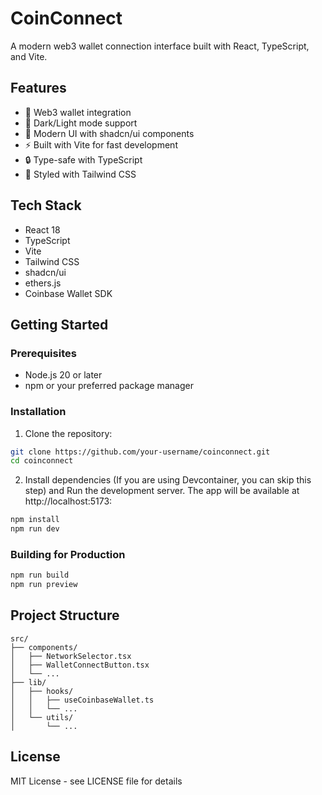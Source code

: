 # CoinConnect

A modern web3 wallet connection interface built with React, TypeScript, and Vite.

## Features

- 🔗 Web3 wallet integration
- 🌙 Dark/Light mode support
- 🎨 Modern UI with shadcn/ui components
- ⚡ Built with Vite for fast development
- 🔒 Type-safe with TypeScript
- 💅 Styled with Tailwind CSS

## Tech Stack

- React 18
- TypeScript
- Vite
- Tailwind CSS
- shadcn/ui
- ethers.js
- Coinbase Wallet SDK

## Getting Started

### Prerequisites

- Node.js 20 or later
- npm or your preferred package manager

### Installation

1. Clone the repository:

```bash
git clone https://github.com/your-username/coinconnect.git
cd coinconnect
```

2. Install dependencies (If you are using Devcontainer, you can skip this step) and Run the development server. The app will be available at http://localhost:5173:

```bash
npm install
npm run dev
```

### Building for Production

```bash
npm run build
npm run preview
```

## Project Structure

```
src/
├── components/
│   ├── NetworkSelector.tsx
│   ├── WalletConnectButton.tsx
│   └── ...
├── lib/
│   ├── hooks/
│   │   ├── useCoinbaseWallet.ts
│   │   └── ...
│   └── utils/
│       └── ...
```

## License

MIT License - see LICENSE file for details
